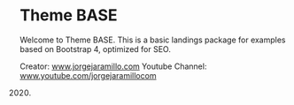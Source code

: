 # Theme BASE 
Welcome to Theme BASE. This is a basic landings package for examples based on Bootstrap 4, optimized for SEO.

Creator: www.jorgejaramillo.com
Youtube Channel: www.youtube.com/jorgejaramillocom

2020. 
